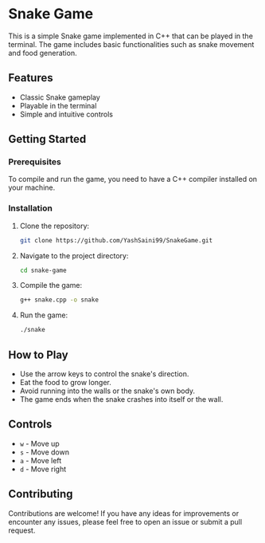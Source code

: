 # Snake Game

This is a simple Snake game implemented in C++ that can be played in the terminal. The game includes basic functionalities such as snake movement and food generation.

## Features

- Classic Snake gameplay
- Playable in the terminal
- Simple and intuitive controls

## Getting Started

### Prerequisites

To compile and run the game, you need to have a C++ compiler installed on your machine.

### Installation

1. Clone the repository:
    ```sh
    git clone https://github.com/YashSaini99/SnakeGame.git
    ```

2. Navigate to the project directory:
    ```sh
    cd snake-game
    ```

3. Compile the game:
    ```sh
    g++ snake.cpp -o snake
    ```

4. Run the game:
    ```sh
    ./snake
    ```

## How to Play

- Use the arrow keys to control the snake's direction.
- Eat the food to grow longer.
- Avoid running into the walls or the snake's own body.
- The game ends when the snake crashes into itself or the wall.

## Controls

- `w` - Move up
- `s` - Move down
- `a` - Move left
- `d` - Move right

## Contributing

Contributions are welcome! If you have any ideas for improvements or encounter any issues, please feel free to open an issue or submit a pull request.
